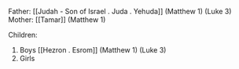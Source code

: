 Father: [[Judah - Son of Israel . Juda . Yehuda]] (Matthew 1) (Luke 3)
Mother: [[Tamar]] (Matthew 1)

Children:
1) Boys
	[[Hezron . Esrom]] (Matthew 1) (Luke 3)
2) Girls
	